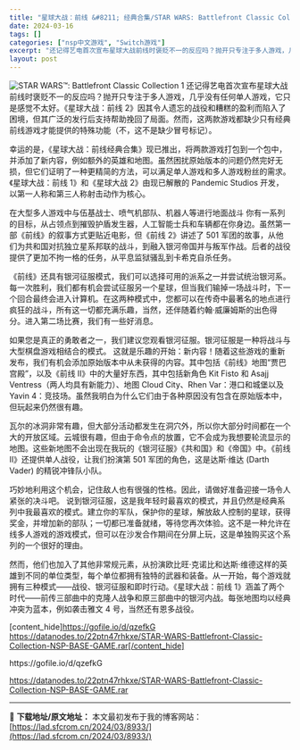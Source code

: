 ```yaml
---
title: "星球大战：前线 &#8211; 经典合集/STAR WARS: Battlefront Classic Collection+更新1.0.1 Switch NSP中文 33.7G"
date: 2024-03-16
tags: []
categories: ["nsp中文游戏", "Switch游戏"]
excerpt: "还记得艺电首次宣布星球大战前线时褒贬不一的反应吗？抛开只专注于多人游戏，几乎没有任何单人游戏，它只是感觉不太好。《星球大战：前线 2》因其令人遗忘的战役和糟糕的盈利而陷入了困境，但其广泛的发行后支持帮助挽回了局面。然而，这两款游戏都缺少只有经典前线游戏才能提供的特殊功能（不，这不是缺少冒号标记）。 &hellip;"
layout: post
---
```


<img class="aligncenter" src="https://assets.nintendo.com/image/upload/ar_16:9,c_lpad,w_1240/b_white/f_auto/q_auto/ncom/software/switch/70010000067943/76a8eddbf6b51dd322b20d920f06488fcd9992943d12154ddc7f85e595acf986" alt="STAR WARS™: Battlefront Classic Collection 1" />
还记得艺电首次宣布星球大战前线时褒贬不一的反应吗？抛开只专注于多人游戏，几乎没有任何单人游戏，它只是感觉不太好。《星球大战：前线 2》因其令人遗忘的战役和糟糕的盈利而陷入了困境，但其广泛的发行后支持帮助挽回了局面。然而，这两款游戏都缺少只有经典前线游戏才能提供的特殊功能（不，这不是缺少冒号标记）。

幸运的是，《星球大战：前线经典合集》现已推出，将两款游戏打包到一个包中，并添加了新内容，例如额外的英雄和地图。虽然困扰原始版本的问题仍然完好无损，但它们证明了一种更精简的方法，可以满足单人游戏和多人游戏粉丝的需求。《星球大战：前线 1》和《星球大战 2》由现已解散的 Pandemic Studios 开发，以第一人称和第三人称射击动作为核心。

在大型多人游戏中与伍基战士、喷气机部队、机器人等进行地面战斗
你有一系列的目标，从占领点到摧毁护盾发生器，人工智能士兵和车辆都在你身边。虽然第一部《前线》的叙事方式更贴近电影，但《前线 2》讲述了 501 军团的故事，从他们为共和国对抗独立星系邦联的战斗，到融入银河帝国并与叛军作战。后者的战役提供了更加不拘一格的任务，从平息监狱骚乱到卡希克自杀任务。

《前线》还具有银河征服模式，我们可以选择可用的派系之一并尝试统治银河系。每一次胜利，我们都有机会尝试征服另一个星球，但当我们输掉一场战斗时，下一个回合最终会进入计算机。在这两种模式中，您都可以在传奇中最著名的地点进行疯狂的战斗，所有这一切都充满乐趣，当然，还伴随着约翰·威廉姆斯的出色得分。进入第二场比赛，我们有一些好消息。

如果您是真正的勇敢者之一，我们建议您观看银河征服。银河征服是一种将战斗与大型棋盘游戏相结合的模式。
这就是乐趣的开始：新内容！随着这些游戏的重新发布，我们有机会添加原始版本中从未获得的内容。其中包括《前线》地图“贾巴宫殿”，以及《前线 II》中的大量好东西，其中包括新角色 Kit Fisto 和 Asajj Ventress（两人均具有新能力）、地图 Cloud City、Rhen Var：港口和城堡以及 Yavin 4：竞技场。虽然我明白为什么它们由于各种原因没有包含在原始版本中，但玩起来仍然很有趣。

瓦尔的冰洞非常有趣，但大部分活动都发生在洞穴外，所以你大部分时间都在一个大的开放区域。云城很有趣，但由于命令点的放置，它不会成为我想要轮流显示的地图。这些新地图不会出现在我玩的《银河征服》《共和国》和《帝国》中。《前线 II》还提供单人战役，让我们扮演第 501 军团的角色，这是达斯·维达 (Darth Vader) 的精锐冲锋队小队。

巧妙地利用这个机会，记住敌人也有很强的性格。因此，请做好准备迎接一场令人紧张的决斗吧。
说到银河征服，这是我年轻时最喜欢的模式，并且仍然是经典系列中我最喜欢的模式。建立你的军队，保护你的星球，解放敌人控制的星球，获得奖金，并增加新的部队；一切都已准备就绪，等待您再次体验。这不是一种允许在线多人游戏的游戏模式，但可以在沙发合作期间在分屏上玩，这是单独购买这个系列的一个很好的理由。

然而，他们也加入了其他非常规元素，从扮演欧比旺·克诺比和达斯·维德这样的英雄到不同的单位类型，每个单位都拥有独特的武器和装备。从一开始，每个游戏就拥有三种模式——战役、银河征服和即时行动。《星球大战：前线 1》涵盖了两个时代——前传三部曲中的克隆人战争和原三部曲中的银河内战。每张地图均以经典冲突为蓝本，例如袭击雅文 4 号，当然还有恩多战役。

[content_hide]https://gofile.io/d/qzefkG
https://datanodes.to/22ptn47rhkxe/STAR-WARS-Battlefront-Classic-Collection-NSP-BASE-GAME.rar[/content_hide]

<!--wechatfans start-->https://gofile.io/d/qzefkG
https://datanodes.to/22ptn47rhkxe/STAR-WARS-Battlefront-Classic-Collection-NSP-BASE-GAME.rar<!--wechatfans end-->

---
📖 **下载地址/原文地址：** 本文最初发布于我的博客网站：[https://lad.sfcrom.cn/2024/03/8933/](https://lad.sfcrom.cn/2024/03/8933/)
